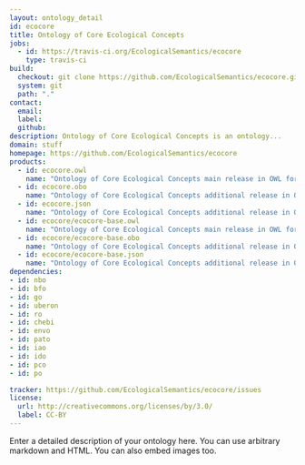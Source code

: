 ```yaml
---
layout: ontology_detail
id: ecocore
title: Ontology of Core Ecological Concepts
jobs:
  - id: https://travis-ci.org/EcologicalSemantics/ecocore
    type: travis-ci
build:
  checkout: git clone https://github.com/EcologicalSemantics/ecocore.git
  system: git
  path: "."
contact:
  email: 
  label: 
  github: 
description: Ontology of Core Ecological Concepts is an ontology...
domain: stuff
homepage: https://github.com/EcologicalSemantics/ecocore
products:
  - id: ecocore.owl
    name: "Ontology of Core Ecological Concepts main release in OWL format"
  - id: ecocore.obo
    name: "Ontology of Core Ecological Concepts additional release in OBO format"
  - id: ecocore.json
    name: "Ontology of Core Ecological Concepts additional release in OBOJSon format"
  - id: ecocore/ecocore-base.owl
    name: "Ontology of Core Ecological Concepts main release in OWL format"
  - id: ecocore/ecocore-base.obo
    name: "Ontology of Core Ecological Concepts additional release in OBO format"
  - id: ecocore/ecocore-base.json
    name: "Ontology of Core Ecological Concepts additional release in OBOJSon format"
dependencies:
- id: nbo
- id: bfo
- id: go
- id: uberon
- id: ro
- id: chebi
- id: envo
- id: pato
- id: iao
- id: ido
- id: pco
- id: po

tracker: https://github.com/EcologicalSemantics/ecocore/issues
license:
  url: http://creativecommons.org/licenses/by/3.0/
  label: CC-BY
---
```


Enter a detailed description of your ontology here. You can use arbitrary markdown and HTML.
You can also embed images too.

